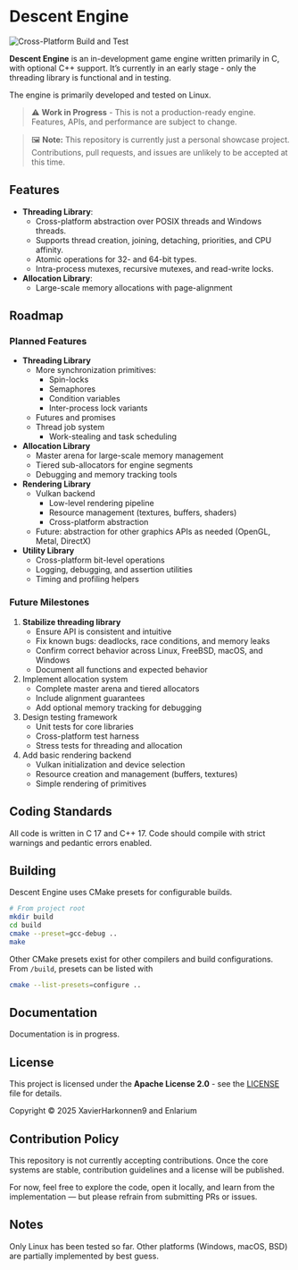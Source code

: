# Descent Engine

![Cross-Platform Build and Test](https://github.com/Enlarium/descent-engine/actions/workflows/main.yml/badge.svg)

**Descent Engine** is an in-development game engine written primarily in C, with optional C++ support. It’s currently in an early stage - only the threading library is functional and in testing.

The engine is primarily developed and tested on Linux.

> ⚠️ **Work in Progress** - This is not a production-ready engine. Features, APIs, and performance are subject to change.

> 🖼️ **Note:** This repository is currently just a personal showcase project. Contributions, pull requests, and issues are unlikely to be accepted at this time.

## Features

- **Threading Library**:
	- Cross-platform abstraction over POSIX threads and Windows threads.
	- Supports thread creation, joining, detaching, priorities, and CPU affinity.
	- Atomic operations for 32- and 64-bit types.
	- Intra-process mutexes, recursive mutexes, and read-write locks.
- **Allocation Library**:
	- Large-scale memory allocations with page-alignment
  
## Roadmap

### Planned Features

- **Threading Library**
	- More synchronization primitives:
		- Spin-locks
		- Semaphores
		- Condition variables
		- Inter-process lock variants
	- Futures and promises
	- Thread job system
		- Work-stealing and task scheduling
- **Allocation Library**
	- Master arena for large-scale memory management
	- Tiered sub-allocators for engine segments
	- Debugging and memory tracking tools
- **Rendering Library**
	- Vulkan backend
		- Low-level rendering pipeline
		- Resource management (textures, buffers, shaders)
		- Cross-platform abstraction
	- Future: abstraction for other graphics APIs as needed (OpenGL, Metal, DirectX)
- **Utility Library**
	- Cross-platform bit-level operations
	- Logging, debugging, and assertion utilities
	- Timing and profiling helpers

### Future Milestones

1. **Stabilize threading library**
	- Ensure API is consistent and intuitive
	- Fix known bugs: deadlocks, race conditions, and memory leaks
	- Confirm correct behavior across Linux, FreeBSD, macOS, and Windows
	- Document all functions and expected behavior
2. Implement allocation system
	- Complete master arena and tiered allocators
	- Include alignment guarantees
	- Add optional memory tracking for debugging
3. Design testing framework
	- Unit tests for core libraries
	- Cross-platform test harness
	- Stress tests for threading and allocation
4. Add basic rendering backend
	- Vulkan initialization and device selection
	- Resource creation and management (buffers, textures)
	- Simple rendering of primitives

## Coding Standards

All code is written in C 17 and C++ 17. Code should compile with strict warnings and pedantic errors enabled.

## Building

Descent Engine uses CMake presets for configurable builds. 

```bash
# From project root
mkdir build
cd build
cmake --preset=gcc-debug ..
make
```

Other CMake presets exist for other compilers and build configurations. From `/build`, presets can be listed with

```bash
cmake --list-presets=configure ..
```

## Documentation

Documentation is in progress.

## License

This project is licensed under the **Apache License 2.0** - see the [LICENSE](./LICENSE) file for details.

Copyright © 2025 XavierHarkonnen9 and Enlarium

## Contribution Policy

This repository is not currently accepting contributions. Once the core systems are stable, contribution guidelines and a license will be published.

For now, feel free to explore the code, open it locally, and learn from the implementation — but please refrain from submitting PRs or issues.

## Notes

Only Linux has been tested so far. Other platforms (Windows, macOS, BSD) are partially implemented by best guess.